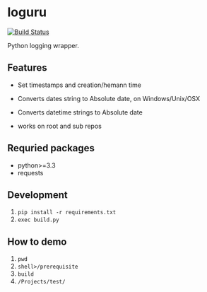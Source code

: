 # loguru

[![Build Status](https://travis-ci.org/Delgan/loguru.svg?branch=master)](https://travis-ci.org/Delgan/loguru)

Python logging wrapper.

## Features

- Set timestamps and creation/hemann time

- Converts dates string to Absolute date, on Windows/Unix/OSX
- Converts datetime strings to Absolute date
- works on root and sub repos

## Requried packages

- python>=3.3
- requests

## Development

1. `pip install -r requirements.txt`
1. `exec build.py`

## How to demo

1. `pwd`
1. `shell>/prerequisite`
1. `build`
1. `/Projects/test/`